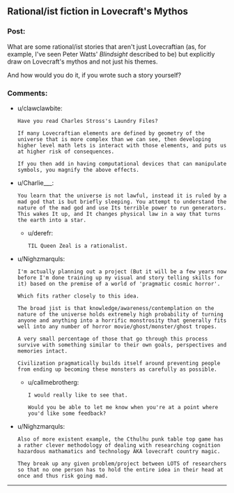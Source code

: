 ## Rational/ist fiction in Lovecraft's Mythos

### Post:

What are some rational/ist stories that aren't just Lovecraftian (as, for example, I've seen Peter Watts' *Blindsight* described to be) but explicitly draw on Lovecraft's mythos and not just his themes. 

And how would you do it, if you wrote such a story yourself? 

### Comments:

- u/clawclawbite:
  ```
  Have you read Charles Stross's Laundry Files?

  If many Lovecraftian elements are defined by geometry of the universe that is more complex than we can see, then developing higher level math lets is interact with those elements, and puts us at higher risk of consequences.

  If you then add in having computational devices that can manipulate symbols, you magnify the above effects.
  ```

- u/Charlie___:
  ```
  You learn that the universe is not lawful, instead it is ruled by a mad god that is but briefly sleeping. You attempt to understand the nature of the mad god and use Its terrible power to run generators. This wakes It up, and It changes physical law in a way that turns the earth into a star.
  ```

  - u/derefr:
    ```
    TIL Queen Zeal is a rationalist.
    ```

- u/Nighzmarquls:
  ```
  I'm actually planning out a project (But it will be a few years now before I'm done training up my visual and story telling skills for it) based on the premise of a world of 'pragmatic cosmic horror'.

  Which fits rather closely to this idea.

  The broad jist is that knowledge/awareness/contemplation on the nature of the universe holds extremely high probability of turning anyone and anything into a horrific monstrosity that generally fits well into any number of horror movie/ghost/monster/ghost tropes.

  A very small percentage of those that go through this process survive with something similar to their own goals, perspectives and memories intact.

  Civilization pragmatically builds itself around preventing people from ending up becoming these monsters as carefully as possible.
  ```

  - u/callmebrotherg:
    ```
    I would really like to see that. 

    Would you be able to let me know when you're at a point where you'd like some feedback?
    ```

- u/Nighzmarquls:
  ```
  Also of more existent example, the Cthulhu punk table top game has a rather clever methodology of dealing with researching cognition hazardous mathamatics and technology AKA lovecraft country magic.

  They break up any given problem/project between LOTS of researchers so that no one person has to hold the entire idea in their head at once and thus risk going mad.
  ```

---

